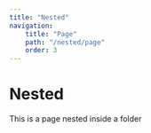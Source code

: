 ```yaml
---
title: "Nested"
navigation:
    title: "Page"
    path: "/nested/page"
    order: 3
---
```


# Nested

This is a page nested inside a folder

